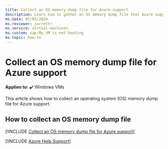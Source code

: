 ```yaml
---
title: Collect an OS memory dump file for Azure support
description: Learn how to gather an OS memory dump file that Azure support can use.
ms.date: 07/05/2024
ms.reviewer: jarrettr
ms.service: virtual-machines
ms.custom: sap:My VM is not booting
ms.topic: how-to
---
```

# Collect an OS memory dump file for Azure support

**Applies to:** :heavy_check_mark: Windows VMs

This article shows how to collect an operating system (OS) memory dump file for Azure support.

## How to collect an OS memory dump file

[!INCLUDE [Collect an OS memory dump file for Azure support](../../../includes/azure/collect-os-memory-dump-file.md)]

[!INCLUDE [Azure Help Support](../../../includes/azure-help-support.md)]